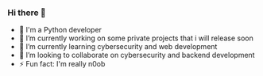 ### Hi there 👋
- 💪 I'm a Python developer
- 🔭 I’m currently working on some private projects that i will release soon
- 🌱 I’m currently learning cybersecurity and web development
- 👯 I’m looking to collaborate on cybersecurity and backend development
- ⚡ Fun fact: I'm really n0ob

